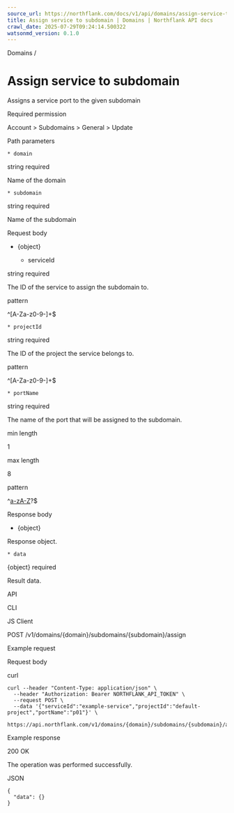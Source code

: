 ```yaml
---
source_url: https://northflank.com/docs/v1/api/domains/assign-service-to-subdomain
title: Assign service to subdomain | Domains | Northflank API docs
crawl_date: 2025-07-29T09:24:14.500322
watsonmd_version: 0.1.0
---
```


Domains / 

# Assign service to subdomain

Assigns a service port to the given subdomain

Required permission

Account > Subdomains > General > Update

Path parameters

    * domain

string required

Name of the domain

    * subdomain

string required

Name of the subdomain




Request body

  * {object}

    * serviceId

string required

The ID of the service to assign the subdomain to.

pattern

^[A-Za-z0-9-]+$

    * projectId

string required

The ID of the project the service belongs to.

pattern

^[A-Za-z0-9-]+$

    * portName

string required

The name of the port that will be assigned to the subdomain.

min length

1

max length

8

pattern

^[a-zA-Z](-?[a-zA-Z0-9]+(-[a-zA-Z0-9]+)*)?$




Response body

  * {object}

Response object.

    * data

{object} required

Result data.




API

CLI

JS Client

POST /v1/domains/{domain}/subdomains/{subdomain}/assign

Example request

Request body

curl
    
    
    curl --header "Content-Type: application/json" \
      --header "Authorization: Bearer NORTHFLANK_API_TOKEN" \
      --request POST \
      --data '{"serviceId":"example-service","projectId":"default-project","portName":"p01"}' \
      https://api.northflank.com/v1/domains/{domain}/subdomains/{subdomain}/assign

Example response

200 OK

The operation was performed successfully.

JSON
    
    
    {
      "data": {}
    }